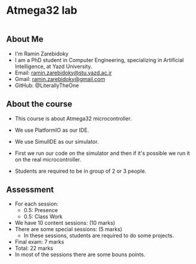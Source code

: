 # Atmega32 lab

```{tableofcontents}
```

## About Me

* I'm Ramin Zarebidoky
* I am a PhD student in Computer Engineering, specializing in Artificial Intelligence, at Yazd University.
* Email: [ramin.zarebidoky@stu.yazd.ac.ir](mailto:ramin.zarebidoky@stu.yazd.ac.ir)
* Gmail: [ramin.zarebidoky@gmail.com](mailto:ramin.zarebidoky@gmail.com)
* GitHub: @LiterallyTheOne

## About the course

* This course is about Atmega32 microcontroller.
* We use PlatformIO as our IDE.
* We use SimulIDE as our simulator.
* First we run our code on the simulator and then if it's possible we run it on the real microcontroller.

* Students are required to be in group of 2 or 3 people.

## Assessment

* For each session:
  * 0.5: Presence
  * 0.5: Class Work
* We have 10 content sessions: (10 marks)
* There are some special sessions: (5 marks)
  * In these sessions, students are required to do some projects.
* Final exam: 7 marks
* Total: 22 marks
* In most of the sessions there are some bouns points.

